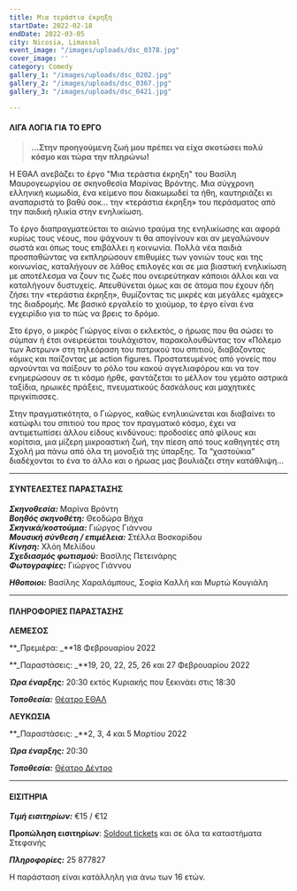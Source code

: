 ```yaml
---
title: Μια τεράστια έκρηξη
startDate: 2022-02-18
endDate: 2022-03-05
city: Nicosia, Limassol
event_image: "/images/uploads/dsc_0378.jpg"
cover_image: ''
category: Comedy
gallery_1: "/images/uploads/dsc_0202.jpg"
gallery_2: "/images/uploads/dsc_0367.jpg"
gallery_3: "/images/uploads/dsc_0421.jpg"

---
```

#### ΛΙΓΑ ΛΟΓΙΑ ΓΙΑ ΤΟ ΕΡΓΟ

> **…Στην προηγούμενη ζωή μου πρέπει να είχα σκοτώσει πολύ κόσμο και τώρα την πληρώνω!**

Η ΕΘΑΛ ανεβάζει το έργο "Μια τεράστια έκρηξη" του Βασίλη Μαυρογεωργίου σε σκηνοθεσία Μαρίνας Βρόντης. Μια σύγχρονη ελληνική κωμωδία, ένα κείμενο που διακωμωδεί τα ήθη, καυτηριάζει κι αναπαριστά το βαθύ σοκ… την «τεράστια έκρηξη» του περάσματος από την παιδική ηλικία στην ενηλικίωση.

Το έργο διαπραγματεύεται το αιώνιο τραύμα της ενηλικίωσης και αφορά κυρίως τους νέους, που ψάχνουν τι θα απογίνουν και αν μεγαλώνουν σωστά και όπως τους επιβάλλει η κοινωνία. Πολλά νέα παιδιά προσπαθώντας να εκπληρώσουν επιθυμίες των γονιών τους και της κοινωνίας, καταλήγουν σε λάθος επιλογές και σε μια βιαστική ενηλικίωση με αποτέλεσμα να ζουν τις ζωές που ονειρεύτηκαν κάποιοι άλλοι και να καταλήγουν δυστυχείς. Απευθύνεται όμως και σε άτομα που έχουν ήδη ζήσει την «τεράστια έκρηξη», θυμίζοντας τις μικρές και μεγάλες «μάχες» της διαδρομής. Με βασικό εργαλείο το χιούμορ, το έργο είναι ένα εγχειρίδιο για το πώς να βρεις το δρόμο.

Στο έργο, ο μικρός Γιώργος είναι ο εκλεκτός, ο ήρωας που θα σώσει το σύμπαν ή έτσι ονειρεύεται τουλάχιστον, παρακολουθώντας τον «Πόλεμο των Άστρων» στη τηλεόραση του πατρικού του σπιτιού, διαβάζοντας κόμικς και παίζοντας με action figures. Προστατευμένος από γονείς που αρνούνται να παίξουν το ρόλο του κακού αγγελιαφόρου και να τον ενημερώσουν σε τι κόσμο ήρθε, φαντάζεται το μέλλον του γεμάτο αστρικά ταξίδια, ηρωικές πράξεις, πνευματικούς δασκάλους και μαχητικές πριγκίπισσες.

Στην πραγματικότητα, ο Γιώργος, καθώς ενηλικιώνεται και διαβαίνει το κατώφλι του σπιτιού του προς τον πραγματικό κόσμο, έχει να αντιμετωπίσει άλλου είδους κινδύνους: προδοσίες από φίλους και κορίτσια, μια μίζερη μικροαστική ζωή, την πίεση από τους καθηγητές στη Σχολή μα πάνω από όλα τη μοναξιά της ύπαρξης. Τα “χαστούκια” διαδέχονται το ένα το άλλο και ο ήρωας μας βουλιάζει στην κατάθλιψη…

***

#### ΣΥΝΤΕΛΕΣΤΕΣ ΠΑΡΑΣΤΑΣΗΣ

**_Σκηνοθεσία:_** Μαρίνα Βρόντη  
**_Βοηθός σκηνοθέτη:_** Θεοδώρα Βήχα  
**_Σκηνικά/κοστούμια:_** Γιώργος Γιάννου  
**_Μουσική σύνθεση / επιμέλεια:_** Στέλλα Βοσκαρίδου  
**_Κίνηση:_** Χλόη Μελίδου  
**_Σχεδιασμός φωτισμού:_** Βασίλης Πετεινάρης  
**_Φωτογραφίες:_** Γιώργος Γιάννου

**_Ηθοποιοι:_** Βασίλης Χαραλάμπους, Σοφία Καλλή και Μυρτώ Κουγιάλη

***

#### ΠΛΗΡΟΦΟΡΙΕΣ ΠΑΡΑΣΤΑΣΗΣ

**ΛΕΜΕΣΟΣ**

\**_Πρεμιέρα: _**18 Φεβρουαρίου 2022

\**_Παραστάσεις: _**19, 20, 22, 25, 26 και 27 Φεβρουαρίου 2022

**_Ώρα έναρξης:_** 20:30 εκτός Κυριακής που ξεκινάει στις 18:30

**_Τοποθεσία:_** [Θέατρο ΕΘΑΛ](https://www.google.com/maps/place/ETHAL/@34.6683736,33.0234836,17z/data=!3m1!4b1!4m5!3m4!1s0x14e73250f693fa5d:0xc7a10b3d8618708b!8m2!3d34.6683736!4d33.0256723 "https://www.google.com/maps/place/ETHAL/@34.6683736,33.0234836,17z/data=!3m1!4b1!4m5!3m4!1s0x14e73250f693fa5d:0xc7a10b3d8618708b!8m2!3d34.6683736!4d33.0256723")

**ΛΕΥΚΩΣΙΑ**

\**_Παραστάσεις: _**2, 3, 4 και 5 Μαρτίου 2022

**_Ώρα έναρξης:_** 20:30

**_Τοποθεσία:_** [Θέατρο Δέντρο](https://www.google.com/maps/place/%CE%98%CE%AD%CE%B1%CF%84%CF%81%CE%BF+%CE%94%CE%AD%CE%BD%CF%84%CF%81%CE%BF/@35.1778415,33.3892814,17z/data=!3m1!4b1!4m5!3m4!1s0x14de170b08c2c23f:0x17cd0ebf63c7196d!8m2!3d35.1778415!4d33.3914701 "https://www.google.com/maps/place/%CE%98%CE%AD%CE%B1%CF%84%CF%81%CE%BF+%CE%94%CE%AD%CE%BD%CF%84%CF%81%CE%BF/@35.1778415,33.3892814,17z/data=!3m1!4b1!4m5!3m4!1s0x14de170b08c2c23f:0x17cd0ebf63c7196d!8m2!3d35.1778415!4d33.3914701")

***

#### ΕΙΣΙΤΗΡΙΑ

**_Τιμή εισιτηρίων:_** €15 / €12

**Προπώληση εισιτηρίων**: [Soldout tickets](https://www.soldoutticketbox.com/el/home "https://www.soldoutticketbox.com/el/home") και σε όλα τα καταστήματα Στεφανής

**_Πληροφορίες:_** 25 877827

Η παράσταση είναι κατάλληλη για άνω των 16 ετών.